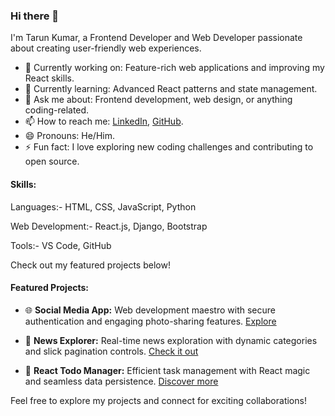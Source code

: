 ### Hi there 👋


I'm Tarun Kumar, a Frontend Developer and Web Developer passionate about creating user-friendly web experiences.

- 🔭 Currently working on: Feature-rich web applications and improving my React skills.
- 🌱 Currently learning: Advanced React patterns and state management.
- 💬 Ask me about: Frontend development, web design, or anything coding-related.
- 📫 How to reach me: [LinkedIn](https://www.linkedin.com/in/tarun-kumar-749125214/), [GitHub](https://github.com/Tarunkumar05).
- 😄 Pronouns: He/Him.
- ⚡ Fun fact: I love exploring new coding challenges and contributing to open source.

#### Skills:

Languages:- HTML, CSS, JavaScript, Python

Web Development:- React.js, Django, Bootstrap

Tools:- VS Code, GitHub

Check out my featured projects below!


#### Featured Projects:

- 🌐 **Social Media App:** Web development maestro with secure authentication and engaging photo-sharing features. [Explore](https://github.com/Tarunkumar05/social-app/tree/master)
  
- 📰 **News Explorer:** Real-time news exploration with dynamic categories and slick pagination controls. [Check it out](https://github.com/Tarunkumar05/News-Explorer-)

- 🚀 **React Todo Manager:** Efficient task management with React magic and seamless data persistence. [Discover more](https://github.com/Tarunkumar05/React-Todo-Manager)

Feel free to explore my projects and connect for exciting collaborations!
